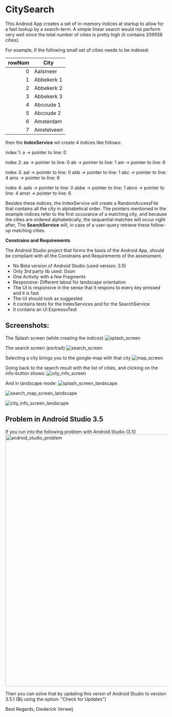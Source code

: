 # CitySearch

This Android App creates a set of in-memory indices at startup to allow for a fast lookup by a search-term.
A simple linear search would not perform very well since the total number of cities is pretty high (it contains 209556 cities). 

For example, if the following small set of cities needs to be indexed:

|rowNum|City|
|--:|---|
|0|Aalsmeer|
|1|Abbekerk 1|
|2|Abbekerk 2|
|3|Abbekerk 3|
|4|Abcoude 1|
|5|Abcoude 2|
|6|Amsterdam|
|7|Amstelveen|

then the **IndexService** wil create 4 indices like follows:

index 1:
a -> pointer to line: 0

index 2:
aa -> pointer to line: 0
ab -> pointer to line: 1
am -> pointer to line: 6

index 3:
aal -> pointer to line: 0
abb -> pointer to line: 1
abc -> pointer to line: 4
ams -> pointer to line: 6

index 4:
aals -> pointer to line: 0
abbe -> pointer to line: 1
abco -> pointer to line: 4
amst -> pointer to line: 6

Besides these indices, the IndexService will create a RandomAccessFile that contains all the city in alphabetical order. 
The pointers mentioned in the example indices refer to the first occurance of a matching city, and because the cities are ordered alphabetically, 
the sequantial matches will occur right after, The **SearchService** will, in case of a user-query retrieve these follow-up matching cities.

**Constrains and Requirements**

The Android Studio project that forms the basis of the Android App, should be compliant with all the Constrains and Requirements of the assessment.

- No Beta version of Android Studio (used version: 3.5)
- Only 3rd party lib used: Gson
- One Activity with a few Fragments
- Responsive: Different latout for landscape orientation
- The UI is responsive in the sense that it respons to every key pressed and it is fast
- The UI should look as suggested
- It contains tests for the IndexServices and for the SearchService
- It contains an UI EspressoTest 

## Screenshots:

The Splash screen (while creating the indices)
![splash_screen](https://user-images.githubusercontent.com/2026484/67287915-4a6ab380-f4dc-11e9-9957-e3a28f2b3a0b.png)

The search screen (portrait)
![search_screen](https://user-images.githubusercontent.com/2026484/67287912-49d21d00-f4dc-11e9-86b8-32b755ac6a7e.png)

Selecting a city brings you to the google-map with that city
![map_screen](https://user-images.githubusercontent.com/2026484/67287914-4a6ab380-f4dc-11e9-86f8-8982b07b7294.png)

Going back to the search result with the list of cities, and clicking on the info-button shows:
![city_info_screen](https://user-images.githubusercontent.com/2026484/67287913-4a6ab380-f4dc-11e9-9faa-f38c81617b09.png)


And in landscape mode:
![splash_screen_landscape](https://user-images.githubusercontent.com/2026484/67287919-4b034a00-f4dc-11e9-951c-94e9c291e8fb.png)

![search_map_screen_landscape](https://user-images.githubusercontent.com/2026484/67287920-4b034a00-f4dc-11e9-9671-b821582e09d4.png)

![city_info_screen_landscape](https://user-images.githubusercontent.com/2026484/67287917-4b034a00-f4dc-11e9-92fb-82b79f6106bf.png)

## Problem in Android Studio 3.5

If you run into the following problem with Android Studio (3.5)
<img width="785" alt="android_studio_problem" src="https://user-images.githubusercontent.com/2026484/67289040-3b850080-f4de-
11e9-8bda-f007f5eb0a7a.png">

Then you can solve that by updating this versin of Android Studio to version 3.5.1
(Bij using the option: "Check for Updates")



Best Regards,
Diederick Verweij
